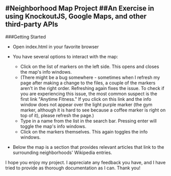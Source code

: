 #Neighborhood Map Project
##An Exercise in using KnockoutJS, Google Maps, and other third-party APIs
--------------------------------------------------------------------------

###Getting Started

- Open index.html in your favorite browser

- You have several options to interact with the map:
	- Click on the list of markers on the left side. This opens and closes the map's info windows.
	- (There might be a bug somewhere - sometimes when I refresh my page after making a change to the files, a couple of the markers aren't in the right order. Refreshing again fixes the issue. To check if you are experiencing this issue, the most common suspect is the first link "Anytime Fitness." If you click on this link and the info window does not appear over the light purple marker (the gym marker, although it is hard to see because a coffee marker is right on top of it), please refresh the page.)
	- Type in a name from the list in the search bar. Pressing enter will toggle the map's info windows.
	- Click on the markers themselves. This again toggles the info windows.

- Below the map is a section that provides relevant articles that link to the surrounding neighborhoods' Wikipedia entries.

I hope you enjoy my project. I appreciate any feedback you have, and I have tried to provide as thorough documentation as I can. Thank you!